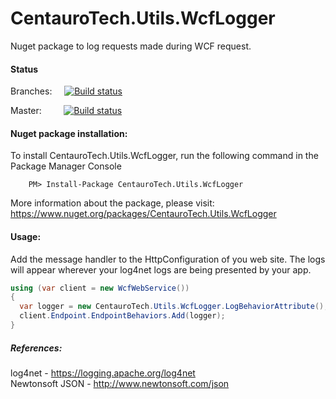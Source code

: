 # CentauroTech.Utils.WcfLogger
Nuget package to log requests made during WCF request.

#### Status
Branches: &nbsp;&nbsp;&nbsp; [![Build status](https://ci.appveyor.com/api/projects/status/dtpi1509g3i2lxux/branch/master?svg=true)](https://ci.appveyor.com/project/jmtvms/centaurotech-utils-wcflogger/branch/master)

Master: &nbsp;&nbsp;&nbsp;&nbsp;&nbsp;&nbsp;&nbsp; [![Build status](https://ci.appveyor.com/api/projects/status/dtpi1509g3i2lxux?svg=true)](https://ci.appveyor.com/project/jmtvms/centaurotech-utils-wcflogger)

#### Nuget package installation:
To install CentauroTech.Utils.WcfLogger, run the following command in the Package Manager Console
```
	PM> Install-Package CentauroTech.Utils.WcfLogger
```
More information about the package, please visit:
https://www.nuget.org/packages/CentauroTech.Utils.WcfLogger

#### Usage:
Add the message handler to the HttpConfiguration of you web site. The logs will appear wherever your log4net logs are being presented by your app.

```csharp
using (var client = new WcfWebService())
{
  var logger = new CentauroTech.Utils.WcfLogger.LogBehaviorAttribute();                   
  client.Endpoint.EndpointBehaviors.Add(logger);
}
```

##### References:
log4net - https://logging.apache.org/log4net     
Newtonsoft JSON - http://www.newtonsoft.com/json

